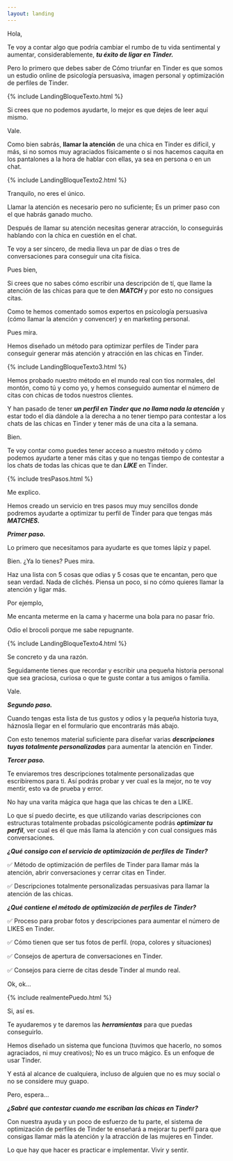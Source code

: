 ```yaml
---
layout: landing
---
```


Hola,

Te voy a contar algo que podría cambiar el rumbo de tu vida sentimental y aumentar, considerablemente, **_tu éxito de ligar en Tinder._**

Pero lo primero que debes saber de Cómo triunfar en Tinder es que somos un estudio online de psicología persuasiva, imagen personal y optimización de perfiles de Tinder.

{% include LandingBloqueTexto.html %}

Si crees que no podemos ayudarte, lo mejor es que dejes de leer aquí mismo.

Vale.

Como bien sabrás, **llamar la atención** de una chica en Tinder es difícil, y más, si no somos muy agraciados físicamente o si nos hacemos caquita en los pantalones a la hora de hablar con ellas, ya sea en persona o en un chat.

{% include LandingBloqueTexto2.html %}

Tranquilo, no eres el único.

Llamar la atención es necesario pero no suficiente; Es un primer paso con el que habrás ganado mucho.

Después de llamar su atención necesitas generar atracción, lo conseguirás hablando con la chica en cuestión en el chat.

Te voy a ser sincero, de media lleva un par de días o tres de conversaciones para conseguir una cita física.

Pues bien,

Si crees que no sabes cómo escribir una descripción de tí, que llame la atención de las chicas para que te den **_MATCH_** y por esto no consigues citas.

Como te hemos comentado somos expertos en psicología persuasiva (cómo llamar la atención y convencer) y en marketing personal.

Pues mira.

Hemos diseñado un método para optimizar perfiles de Tinder para conseguir generar más atención y atracción en las chicas en Tinder.

{% include LandingBloqueTexto3.html %}

Hemos probado nuestro método en el mundo real con tios normales, del montón, como tú y como yo, y hemos conseguido aumentar el número de citas con chicas de todos nuestros clientes.

Y han pasado de tener **_un perfil en Tinder que no llama nada la atención_** y estar todo el día dándole a la derecha a no tener tiempo para contestar a los chats de las chicas en Tinder y tener más de una cita a la semana.

Bien.

Te voy contar como puedes tener acceso a nuestro método y cómo podemos ayudarte a tener más citas y que no tengas tiempo de contestar a los chats de todas las chicas que te dan **_LIKE_** en Tinder.

{% include tresPasos.html %}

Me explico.

Hemos creado un servicio en tres pasos muy muy sencillos donde podremos ayudarte a optimizar tu perfil de Tinder para que tengas más **_MATCHES._**

**_Primer paso._**

Lo primero que necesitamos para ayudarte es que tomes lápiz y papel.

Bien. ¿Ya lo tienes? Pues mira.

Haz una lista con 5 cosas que odias y 5 cosas que te encantan, pero que sean verdad. Nada de clichés. Piensa un poco, si no cómo quieres llamar la atención y ligar más.

Por ejemplo,

Me encanta meterme en la cama y hacerme una bola para no pasar frío.

Odio el brocoli porque me sabe repugnante.

{% include LandingBloqueTexto4.html %}

Se concreto y da una razón.

Seguidamente tienes que recordar y escribir una pequeña historia personal que sea graciosa, curiosa o que te guste contar a tus amigos o familia.

Vale.

**_Segundo paso._**

Cuando tengas esta lista de tus gustos y odios y la pequeña historia tuya, háznosla llegar en el formulario que encontrarás más abajo.

Con esto tenemos material suficiente para diseñar varias **_descripciones tuyas totalmente personalizadas_** para aumentar la atención en Tinder.

**_Tercer paso._**

Te enviaremos tres descripciones totalmente personalizadas que escribiremos para ti. Así podrás probar y ver cual es la mejor, no te voy mentir, esto va de prueba y error.

No hay una varita mágica que haga que las chicas te den a LIKE.

Lo que sí puedo decirte, es que utilizando varias descripciones con estructuras totalmente probadas psicológicamente podrás **_optimizar tu perfil_**, ver cual es él que más llama la atención y con cual consigues más conversaciones.

**_¿Qué consigo con el servicio de optimización de perfiles de Tinder?_**

✅ Método de optimización de perfiles de Tinder para llamar más la atención, abrir conversaciones y cerrar citas en Tinder.

✅ Descripciones totalmente personalizadas persuasivas para llamar la atención de las chicas.

**_¿Qué contiene el método de optimización de perfiles de Tinder?_**

✅ Proceso para probar fotos y descripciones para aumentar el número de LIKES en Tinder.

✅ Cómo tienen que ser tus fotos de perfil. (ropa, colores y situaciones)

✅ Consejos de apertura de conversaciones en Tinder.

✅ Consejos para cierre de citas desde Tinder al mundo real.

Ok, ok...

{% include realmentePuedo.html %}

Si, así es.

Te ayudaremos y te daremos las **_herramientas_** para que puedas conseguirlo.

Hemos diseñado un sistema que funciona (tuvimos que hacerlo, no somos agraciados, ni muy creativos); No es un truco mágico. Es un enfoque de usar Tinder.

Y está al alcance de cualquiera, incluso de alguien que no es muy social o no se considere muy guapo.

Pero, espera…

**_¿Sabré que contestar cuando me escriban las chicas en Tinder?_**

Con nuestra ayuda y un poco de esfuerzo de tu parte, el sistema de optimización de perfiles de Tinder te enseñará a mejorar tu perfil para que consigas llamar más la atención y la atracción de las mujeres en Tinder.

Lo que hay que hacer es practicar e implementar. Vivir y sentir.
